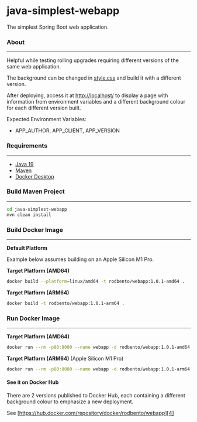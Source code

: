 # java-simplest-webapp

The simplest Spring Boot web application.

### About
---

Helpful while testing rolling upgrades requiring different versions of the same web application.

The background can be changed in [style.css](https://github.com/rbento/java-simplest-webapp/blob/da64a2228d6574d01fe1c2be300e443b645c8095/src/main/resources/static/style.css#L6) and build it with a different version.

After deploying, access it at [http://localhost/](http://localhost/) to display a page with information from environment variables and a different background colour for each different version built.

Expected Environment Variables:

- APP_AUTHOR, APP_CLIENT, APP_VERSION

### Requirements
---

- [Java 19][1]
- [Maven][2]
- [Docker Desktop][3]

### Build Maven Project
---

```bash
cd java-simplest-webapp
mvn clean install
```

### Build Docker Image
---

**Default Platform**

Example below assumes building on an Apple Silicon M1 Pro.

**Target Platform (AMD64)**
```bash
docker build --platform=linux/amd64 -t rodbento/webapp:1.0.1-amd64 .
```

**Target Platform (ARM64)** 
```bash
docker build -t rodbento/webapp:1.0.1-arm64 .
```

### Run Docker Image
---
**Target Platform (AMD64)**

```bash
docker run --rm -p80:8080 --name webapp -d rodbento/webapp:1.0.1-amd64
```

**Target Platform (ARM64)** (Apple Silicon M1 Pro)
```bash
docker run --rm -p80:8080 --name webapp -d rodbento/webapp:1.0.1-arm64
```

#### See it on Docker Hub

There are 2 versions published to Docker Hub, each containing a different background colour to emphasize a new deployment.

See [https://hub.docker.com/repository/docker/rodbento/webapp][4]

[1]:https://jdk.java.net/19/
[2]:https://maven.apache.org
[3]:https://www.docker.com/
[4]:https://hub.docker.com/repository/docker/rodbento/webapp

